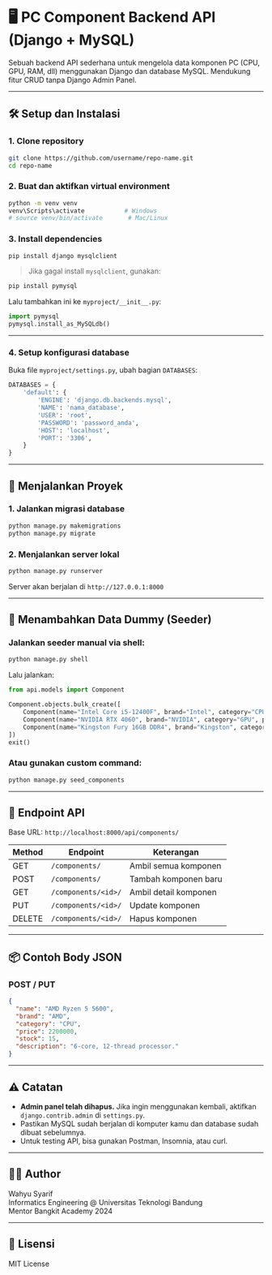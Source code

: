 # 🖥️ PC Component Backend API (Django + MySQL)

Sebuah backend API sederhana untuk mengelola data komponen PC (CPU, GPU, RAM, dll) menggunakan Django dan database MySQL. Mendukung fitur CRUD tanpa Django Admin Panel.

---

## 🛠️ Setup dan Instalasi

### 1. Clone repository
```bash
git clone https://github.com/username/repo-name.git
cd repo-name
```

### 2. Buat dan aktifkan virtual environment
```bash
python -m venv venv
venv\Scripts\activate           # Windows
# source venv/bin/activate       # Mac/Linux
```

### 3. Install dependencies
```bash
pip install django mysqlclient
```

> Jika gagal install `mysqlclient`, gunakan:
```bash
pip install pymysql
```

Lalu tambahkan ini ke `myproject/__init__.py`:
```python
import pymysql
pymysql.install_as_MySQLdb()
```

---

### 4. Setup konfigurasi database

Buka file `myproject/settings.py`, ubah bagian `DATABASES`:

```python
DATABASES = {
    'default': {
        'ENGINE': 'django.db.backends.mysql',
        'NAME': 'nama_database',
        'USER': 'root',
        'PASSWORD': 'password_anda',
        'HOST': 'localhost',
        'PORT': '3306',
    }
}
```

---

## 🚀 Menjalankan Proyek

### 1. Jalankan migrasi database
```bash
python manage.py makemigrations
python manage.py migrate
```

### 2. Menjalankan server lokal
```bash
python manage.py runserver
```

Server akan berjalan di `http://127.0.0.1:8000`

---

## 🌱 Menambahkan Data Dummy (Seeder)

### Jalankan seeder manual via shell:
```bash
python manage.py shell
```

Lalu jalankan:
```python
from api.models import Component

Component.objects.bulk_create([
    Component(name="Intel Core i5-12400F", brand="Intel", category="CPU", price=2300000, stock=10),
    Component(name="NVIDIA RTX 4060", brand="NVIDIA", category="GPU", price=5000000, stock=5),
    Component(name="Kingston Fury 16GB DDR4", brand="Kingston", category="RAM", price=800000, stock=20),
])
exit()
```

### Atau gunakan custom command:
```bash
python manage.py seed_components
```

---

## 📡 Endpoint API

Base URL: `http://localhost:8000/api/components/`

| Method | Endpoint               | Keterangan             |
|--------|------------------------|------------------------|
| GET    | `/components/`         | Ambil semua komponen   |
| POST   | `/components/`         | Tambah komponen baru   |
| GET    | `/components/<id>/`    | Ambil detail komponen  |
| PUT    | `/components/<id>/`    | Update komponen        |
| DELETE | `/components/<id>/`    | Hapus komponen         |

---

## 📦 Contoh Body JSON

### POST / PUT
```json
{
  "name": "AMD Ryzen 5 5600",
  "brand": "AMD",
  "category": "CPU",
  "price": 2200000,
  "stock": 15,
  "description": "6-core, 12-thread processor."
}
```

---

## ⚠️ Catatan

- **Admin panel telah dihapus.** Jika ingin menggunakan kembali, aktifkan `django.contrib.admin` di `settings.py`.
- Pastikan MySQL sudah berjalan di komputer kamu dan database sudah dibuat sebelumnya.
- Untuk testing API, bisa gunakan Postman, Insomnia, atau curl.

---

## 🧑‍💻 Author

Wahyu Syarif  
Informatics Engineering @ Universitas Teknologi Bandung  
Mentor Bangkit Academy 2024

---

## 📃 Lisensi

MIT License